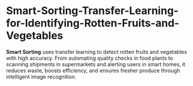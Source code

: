 # Smart-Sorting-Transfer-Learning-for-Identifying-Rotten-Fruits-and-Vegetables
**Smart Sorting** uses transfer learning to detect rotten fruits and vegetables with high accuracy. From automating quality checks in food plants to scanning shipments in supermarkets and alerting users in smart homes, it reduces waste, boosts efficiency, and ensures fresher produce through intelligent image recognition.
